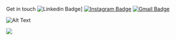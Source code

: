 Get in touch
![Linkedin Badge](https://img.shields.io/badge/-bimogempar-blue?style=flat-square&logo=Linkedin&logoColor=white&link=https://www.linkedin.com/in/bimogempar/)]
[![Instagram Badge](https://img.shields.io/badge/-bimogempar-purple?style=flat-square&logo=instagram&logoColor=white&link=https://instagram.com/bimogempar/)](https://instagram.com/bimogempar)
[![Gmail Badge](https://img.shields.io/badge/-c14438?style=flat-square&logo=Gmail&logoColor=white&link=mailto:bimogempar@gmail.com)](mailto:bimogempar@gmail.com)


![Alt Text](https://c.tenor.com/Y-RLVlpltLUAAAAj/stitch-grimace.gif)


<!--[![Top Langs](https://github-readme-stats.vercel.app/api/top-langs/?username=anuraghazra&layout=compact)](https://github.com/anuraghazra/github-readme-stats) -->

![](https://komarev.com/ghpvc/?username=bimogempar&label=Views)

